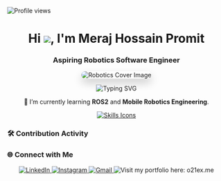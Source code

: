 <p align="left">
  <img src="https://komarev.com/ghpvc/?username=promit7473&label=Profile%20views&color=0e75b6&style=flat" alt="Profile views" />
</p>

<h1 align="center">Hi <img src="https://gifdb.com/images/high/cute-wave-emoji-hand-59s88kk0zj3xho40.gif" width="30px">, I'm Meraj Hossain Promit</h1>
<h3 align="center">Aspiring Robotics Software Engineer</h3>

<p align="center">
  <img 
    src="https://media.licdn.com/dms/image/v2/D4D12AQH4mcQALwgZ7Q/article-cover_image-shrink_600_2000/article-cover_image-shrink_600_2000/0/1691989932071?e=2147483647&v=beta&t=Y-I1jvjtM82DoAy9jwPDiv4ofXjTqVkIOlE_tqWlcdw" 
    alt="Robotics Cover Image" 
    style="border-radius: 20px; box-shadow: 0 10px 20px rgba(0,0,0,0.2);" 
  />
</p>

<p align="center">
  <img src="https://readme-typing-svg.demolab.com/?lines=Passionate+about+Robotics+%26+AI;Linux+%26+ROS2+Enthusiast;Always+Learning+%26+Building+New&font=Orbitron%20Code&center=true&width=380&height=50&duration=4000&pause=1000" alt="Typing SVG" />
</p>


<p align="center">
  🌱 I’m currently learning <strong>ROS2</strong> and <strong>Mobile Robotics Engineering</strong>.
</p>

<p align="center">
  <a href="https://skillicons.dev">
    <img src="https://skillicons.dev/icons?i=c,cpp,python,git,bash,linux,ros,raspberrypi,vscode,clion" alt="Skills Icons"/>
  </a>
</p>

### 🛠️ Contribution Activity
<p align="centre>
  ![](http://github-profile-summary-cards.vercel.app/api/cards/profile-details?username=promit7473&theme=aura_dark)
</p>
<picture>
  <source media="(prefers-color-scheme: dark)" srcset="https://raw.githubusercontent.com/promit7473/promit7473/output/github-contribution-grid-snake-dark.svg">
  <source media="(prefers-color-scheme: light)" srcset="https://raw.githubusercontent.com/promit7473/promit7473/output/github-contribution-grid-snake.svg">
  <img alt="github contribution grid snake animation" src="https://raw.githubusercontent.com/promit7473/promit7473/output/github-contribution-grid-snake.svg" style="margin-top: 20px;"/>
</picture>


### 🌐 Connect with Me

<div align="center">
    <a href="https://www.linkedin.com/in/mhpromit7473" target="_blank">
        <img src="https://img.shields.io/badge/-LinkedIn-%230077B5?style=for-the-badge&logo=linkedin&logoColor=white" alt="LinkedIn">
    </a>
    <a href="https://www.instagram.com/o21tlha" target="_blank">
        <img src="https://img.shields.io/badge/-Instagram-%23E4405F?style=for-the-badge&logo=instagram&logoColor=white" alt="Instagram">
    </a>
    <a href="mailto:merajhossainapromit@gmail.com">
        <img src="https://img.shields.io/badge/-Gmail-%23333?style=for-the-badge&logo=gmail&logoColor=white" alt="Gmail">
    </a>
    <a href="https://promit7473.github.io/" style="text-decoration: none;">
        <img src="https://img.shields.io/badge/Portfolio-orange?style=for-the-badge&logo=firefox&logoColor=white" alt="Visit my portfolio here: o21ex.me">
    </a>
</div>





